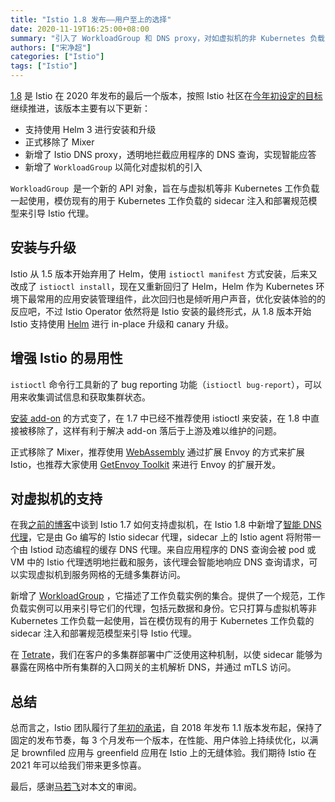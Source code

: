 ```yaml
---
title: "Istio 1.8 发布——用户至上的选择"
date: 2020-11-19T16:25:00+08:00
summary: "引入了 WorkloadGroup 和 DNS proxy，对如虚拟机的非 Kubernetes 负载的支持更进了一步。"
authors: ["宋净超"]
categories: ["Istio"]
tags: ["Istio"]
---
```


[1.8](https://istio.io/latest/news/releases/1.8.x/announcing-1.8/) 是 Istio 在 2020 年发布的最后一个版本，按照 Istio 社区在[今年初设定的目标](https://istio.io/latest/blog/2020/tradewinds-2020/)继续推进，该版本主要有以下更新：

- 支持使用 Helm 3 进行安装和升级
- 正式移除了 Mixer
- 新增了 Istio DNS proxy，透明地拦截应用程序的 DNS 查询，实现智能应答
- 新增了 `WorkloadGroup` 以简化对虚拟机的引入

`WorkloadGroup `是一个新的 API 对象，旨在与虚拟机等非 Kubernetes 工作负载一起使用，模仿现有的用于 Kubernetes 工作负载的 sidecar 注入和部署规范模型来引导 Istio 代理。

## 安装与升级

Istio 从 1.5 版本开始弃用了 Helm，使用 `istioctl manifest` 方式安装，后来又改成了 `istioctl install`，现在又重新回归了 Helm，Helm 作为 Kubernetes 环境下最常用的应用安装管理组件，此次回归也是倾听用户声音，优化安装体验的的反应吧，不过 Istio Operator 依然将是 Istio 安装的最终形式，从 1.8 版本开始 Istio 支持使用 [Helm](https://istio.io/latest/docs/setup/install/helm/) 进行 in-place 升级和 canary 升级。

## 增强 Istio 的易用性

`istioctl` 命令行工具新的了 bug reporting 功能（`istioctl bug-report`），可以用来收集调试信息和获取集群状态。

[安装 add-on](https://istio.io/latest/blog/2020/addon-rework/) 的方式变了，在 1.7 中已经不推荐使用 istioctl 来安装，在 1.8 中直接被移除了，这样有利于解决 add-on 落后于上游及难以维护的问题。

正式移除了 Mixer，推荐使用 [WebAssembly](https://istio.io/latest/blog/2020/wasm-announce/) 通过扩展 Envoy 的方式来扩展 Istio，也推荐大家使用 [GetEnvoy Toolkit](https://www.getenvoy.io/reference/getenvoy_extension_toolkit_reference/) 来进行 Envoy 的扩展开发。

## 对虚拟机的支持

在我[之前的博客](https://thenewstack.io/how-to-integrate-virtual-machines-into-istio-service-mesh/)中谈到 Istio 1.7 如何支持虚拟机，在 Istio 1.8 中新增了[智能 DNS 代理](https://istio.io/latest/blog/2020/dns-proxy/)，它是由 Go 编写的 Istio sidecar 代理，sidecar 上的 Istio agent 将附带一个由 Istiod 动态编程的缓存 DNS 代理。来自应用程序的 DNS 查询会被 pod 或 VM 中的 Istio 代理透明地拦截和服务，该代理会智能地响应 DNS 查询请求，可以实现虚拟机到服务网格的无缝多集群访问。

新增了 [WorkloadGroup](https://istio.io/latest/docs/reference/config/networking/workload-group/) ，它描述了工作负载实例的集合。提供了一个规范，工作负载实例可以用来引导它们的代理，包括元数据和身份。它只打算与虚拟机等非 Kubernetes 工作负载一起使用，旨在模仿现有的用于 Kubernetes 工作负载的 sidecar 注入和部署规范模型来引导 Istio 代理。

在 [Tetrate](https://tetrate.io)，我们在客户的多集群部署中广泛使用这种机制，以使 sidecar 能够为暴露在网格中所有集群的入口网关的主机解析 DNS，并通过 mTLS 访问。

## 总结

总而言之，Istio 团队履行了[年初的承诺](https://istio.io/latest/blog/2020/tradewinds-2020/)，自 2018 年发布 1.1 版本发布起，保持了固定的发布节奏，每 3 个月发布一个版本，在性能、用户体验上持续优化，以满足 brownfiled 应用与 greenfield 应用在 Istio 上的无缝体验。我们期待 Istio 在 2021 年可以给我们带来更多惊喜。

最后，感谢[马若飞](https://github.com/malphi)对本文的审阅。
